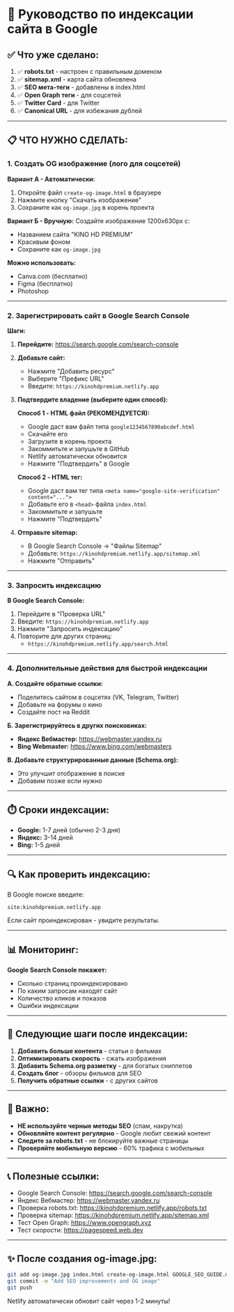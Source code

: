 # 🚀 Руководство по индексации сайта в Google

## ✅ Что уже сделано:

1. ✅ **robots.txt** - настроен с правильным доменом
2. ✅ **sitemap.xml** - карта сайта обновлена
3. ✅ **SEO мета-теги** - добавлены в index.html
4. ✅ **Open Graph теги** - для соцсетей
5. ✅ **Twitter Card** - для Twitter
6. ✅ **Canonical URL** - для избежания дублей

---

## 📋 ЧТО НУЖНО СДЕЛАТЬ:

### 1. Создать OG изображение (лого для соцсетей)

**Вариант А - Автоматически:**
1. Откройте файл `create-og-image.html` в браузере
2. Нажмите кнопку "Скачать изображение"
3. Сохраните как `og-image.jpg` в корень проекта

**Вариант Б - Вручную:**
Создайте изображение 1200x630px с:
- Названием сайта "KINO HD PREMIUM"
- Красивым фоном
- Сохраните как `og-image.jpg`

**Можно использовать:**
- Canva.com (бесплатно)
- Figma (бесплатно)
- Photoshop

---

### 2. Зарегистрировать сайт в Google Search Console

**Шаги:**

1. **Перейдите:** https://search.google.com/search-console

2. **Добавьте сайт:**
   - Нажмите "Добавить ресурс"
   - Выберите "Префикс URL"
   - Введите: `https://kinohdpremium.netlify.app`

3. **Подтвердите владение (выберите один способ):**
   
   **Способ 1 - HTML файл (РЕКОМЕНДУЕТСЯ):**
   - Google даст вам файл типа `google1234567890abcdef.html`
   - Скачайте его
   - Загрузите в корень проекта
   - Закоммитьте и запушьте в GitHub
   - Netlify автоматически обновится
   - Нажмите "Подтвердить" в Google

   **Способ 2 - HTML тег:**
   - Google даст вам тег типа `<meta name="google-site-verification" content="...">`
   - Добавьте его в `<head>` файла `index.html`
   - Закоммитьте и запушьте
   - Нажмите "Подтвердить"

4. **Отправьте sitemap:**
   - В Google Search Console → "Файлы Sitemap"
   - Добавьте: `https://kinohdpremium.netlify.app/sitemap.xml`
   - Нажмите "Отправить"

---

### 3. Запросить индексацию

**В Google Search Console:**

1. Перейдите в "Проверка URL"
2. Введите: `https://kinohdpremium.netlify.app`
3. Нажмите "Запросить индексацию"
4. Повторите для других страниц:
   - `https://kinohdpremium.netlify.app/search.html`

---

### 4. Дополнительные действия для быстрой индексации

**А. Создайте обратные ссылки:**
- Поделитесь сайтом в соцсетях (VK, Telegram, Twitter)
- Добавьте на форумы о кино
- Создайте пост на Reddit

**Б. Зарегистрируйтесь в других поисковиках:**
- **Яндекс Вебмастер:** https://webmaster.yandex.ru
- **Bing Webmaster:** https://www.bing.com/webmasters

**В. Добавьте структурированные данные (Schema.org):**
- Это улучшит отображение в поиске
- Добавим позже если нужно

---

## ⏱️ Сроки индексации:

- **Google:** 1-7 дней (обычно 2-3 дня)
- **Яндекс:** 3-14 дней
- **Bing:** 1-5 дней

---

## 🔍 Как проверить индексацию:

В Google поиске введите:
```
site:kinohdpremium.netlify.app
```

Если сайт проиндексирован - увидите результаты.

---

## 📊 Мониторинг:

**Google Search Console покажет:**
- Сколько страниц проиндексировано
- По каким запросам находят сайт
- Количество кликов и показов
- Ошибки индексации

---

## 🎯 Следующие шаги после индексации:

1. **Добавить больше контента** - статьи о фильмах
2. **Оптимизировать скорость** - сжать изображения
3. **Добавить Schema.org разметку** - для богатых сниппетов
4. **Создать блог** - обзоры фильмов для SEO
5. **Получить обратные ссылки** - с других сайтов

---

## 🚨 Важно:

- **НЕ используйте черные методы SEO** (спам, накрутка)
- **Обновляйте контент регулярно** - Google любит свежий контент
- **Следите за robots.txt** - не блокируйте важные страницы
- **Проверяйте мобильную версию** - 60% трафика с мобильных

---

## 📞 Полезные ссылки:

- Google Search Console: https://search.google.com/search-console
- Яндекс Вебмастер: https://webmaster.yandex.ru
- Проверка robots.txt: https://kinohdpremium.netlify.app/robots.txt
- Проверка sitemap: https://kinohdpremium.netlify.app/sitemap.xml
- Тест Open Graph: https://www.opengraph.xyz
- Тест скорости: https://pagespeed.web.dev

---

## ✨ После создания og-image.jpg:

```bash
git add og-image.jpg index.html create-og-image.html GOOGLE_SEO_GUIDE.md
git commit -m "Add SEO improvements and OG image"
git push
```

Netlify автоматически обновит сайт через 1-2 минуты!
